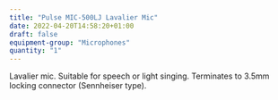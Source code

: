 ```yaml
---
title: "Pulse MIC-500LJ Lavalier Mic"
date: 2022-04-20T14:58:20+01:00
draft: false
equipment-group: "Microphones"
quantity: "1"
---
```


Lavalier mic. Suitable for speech or light singing. Terminates to 3.5mm locking connector (Sennheiser type).